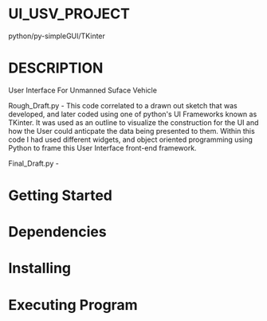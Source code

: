# UI_USV_PROJECT
python/py-simpleGUI/TKinter

# DESCRIPTION
User Interface For Unmanned Suface Vehicle

Rough_Draft.py - This code correlated to a drawn out sketch that was developed, and later coded using one of python's UI Frameworks known as TKinter. It was used as an outline to visualize the construction for the UI and how the User could anticpate the data being presented to them. Within this code I had used different widgets, and object oriented programming using Python to frame this User Interface front-end framework. 

Final_Draft.py - 


# Getting Started

# Dependencies

# Installing

# Executing Program
